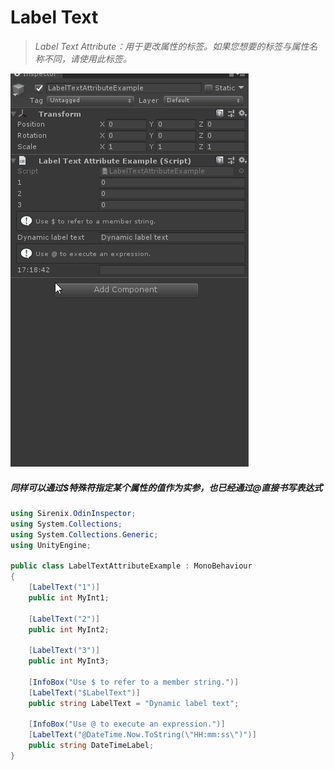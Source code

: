 # Label Text

> *Label Text Attribute：用于更改属性的标签。如果您想要的标签与属性名称不同，请使用此标签。*

![img](../image/LabelText/post-628-5fb7dad63bfac.gif)

##### 同样可以通过$特殊符指定某个属性的值作为实参，也已经通过@直接书写表达式

```cs
using Sirenix.OdinInspector;
using System.Collections;
using System.Collections.Generic;
using UnityEngine;

public class LabelTextAttributeExample : MonoBehaviour
{
    [LabelText("1")]
    public int MyInt1;

    [LabelText("2")]
    public int MyInt2;

    [LabelText("3")]
    public int MyInt3;

    [InfoBox("Use $ to refer to a member string.")]
    [LabelText("$LabelText")]
    public string LabelText = "Dynamic label text";

    [InfoBox("Use @ to execute an expression.")]
    [LabelText("@DateTime.Now.ToString(\"HH:mm:ss\")")]
    public string DateTimeLabel;
}
```